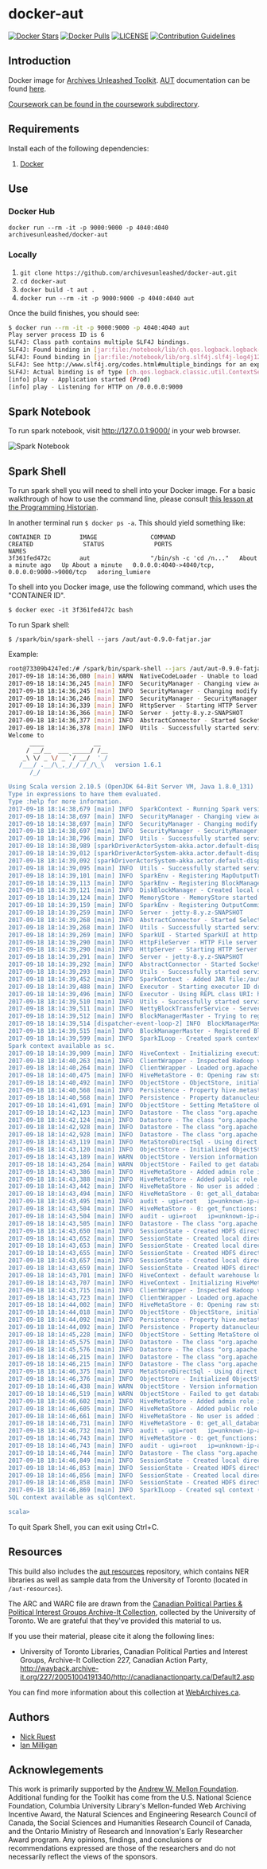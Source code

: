 # docker-aut 
[![Docker Stars](https://img.shields.io/docker/stars/archivesunleashed/docker-aut.svg)](https://hub.docker.com/r/archivesunleashed/docker-aut/)
[![Docker Pulls](https://img.shields.io/docker/pulls/archivesunleashed/docker-aut.svg)](https://hub.docker.com/r/archivesunleashed/docker-aut/)
[![LICENSE](https://img.shields.io/badge/license-Apache-blue.svg?style=flat-square)](./LICENSE)
[![Contribution Guidelines](http://img.shields.io/badge/CONTRIBUTING-Guidelines-blue.svg)](./CONTRIBUTING.md)

## Introduction

Docker image for [Archives Unleashed Toolkit](https://github.com/archivesunleashed/aut). [AUT](https://github.com/archivesunleashed/aut) documentation can be found [here](http://docs.archivesunleashed.io/).

[Coursework can be found in the coursework subdirectory](https://github.com/archivesunleashed/docker-aut/tree/master/coursework).

## Requirements

Install each of the following dependencies:

1. [Docker](http://docs.archivesunleashed.io/)

## Use

### Docker Hub

`docker run --rm -it -p 9000:9000 -p 4040:4040 archivesunleashed/docker-aut`

### Locally

1. `git clone https://github.com/archivesunleashed/docker-aut.git`
2. `cd docker-aut`
3. `docker build -t aut .`
4. `docker run --rm -it -p 9000:9000 -p 4040:4040 aut`


Once the build finishes, you should see:

```bash
$ docker run --rm -it -p 9000:9000 -p 4040:4040 aut
Play server process ID is 6
SLF4J: Class path contains multiple SLF4J bindings.
SLF4J: Found binding in [jar:file:/notebook/lib/ch.qos.logback.logback-classic-1.1.1.jar!/org/slf4j/impl/StaticLoggerBinder.class]
SLF4J: Found binding in [jar:file:/notebook/lib/org.slf4j.slf4j-log4j12-1.7.10.jar!/org/slf4j/impl/StaticLoggerBinder.class]
SLF4J: See http://www.slf4j.org/codes.html#multiple_bindings for an explanation.
SLF4J: Actual binding is of type [ch.qos.logback.classic.util.ContextSelectorStaticBinder]
[info] play - Application started (Prod)
[info] play - Listening for HTTP on /0.0.0.0:9000
```

## Spark Notebook

To run spark notebook, visit http://127.0.0.1:9000/ in your web browser. 

![Spark Notebook](https://cloud.githubusercontent.com/assets/218561/14062458/f8c6a842-f375-11e5-991b-c5d6a80c6f1a.png)

## Spark Shell

To run spark shell you will need to shell into your Docker image. For a basic walkthrough of how to use the command line, please consult [this lesson at the Programming Historian](http://programminghistorian.org/lessons/intro-to-bash).

In another terminal run `$ docker ps -a`. This should yield something like:

```
CONTAINER ID        IMAGE               COMMAND                  CREATED              STATUS              PORTS                                            NAMES
3f361fed472c        aut                 "/bin/sh -c 'cd /n..."   About a minute ago   Up About a minute   0.0.0.0:4040->4040/tcp, 0.0.0.0:9000->9000/tcp   adoring_lumiere
```

To shell into you Docker image, use the following command, which uses the "CONTAINER ID".

```
$ docker exec -it 3f361fed472c bash
```

To run Spark shell:

`$ /spark/bin/spark-shell --jars /aut/aut-0.9.0-fatjar.jar`

Example:
```bash
root@73309b4247ed:/# /spark/bin/spark-shell --jars /aut/aut-0.9.0-fatjar.jar 
2017-09-18 18:14:36,080 [main] WARN  NativeCodeLoader - Unable to load native-hadoop library for your platform... using builtin-java classes where applicable
2017-09-18 18:14:36,245 [main] INFO  SecurityManager - Changing view acls to: root
2017-09-18 18:14:36,245 [main] INFO  SecurityManager - Changing modify acls to: root
2017-09-18 18:14:36,246 [main] INFO  SecurityManager - SecurityManager: authentication disabled; ui acls disabled; users with view permissions: Set(root); users with modify permissions: Set(root)
2017-09-18 18:14:36,339 [main] INFO  HttpServer - Starting HTTP Server
2017-09-18 18:14:36,366 [main] INFO  Server - jetty-8.y.z-SNAPSHOT
2017-09-18 18:14:36,377 [main] INFO  AbstractConnector - Started SocketConnector@0.0.0.0:42794
2017-09-18 18:14:36,378 [main] INFO  Utils - Successfully started service 'HTTP class server' on port 42794.
Welcome to
      ____              __
     / __/__  ___ _____/ /__
    _\ \/ _ \/ _ `/ __/  '_/
   /___/ .__/\_,_/_/ /_/\_\   version 1.6.1
      /_/

Using Scala version 2.10.5 (OpenJDK 64-Bit Server VM, Java 1.8.0_131)
Type in expressions to have them evaluated.
Type :help for more information.
2017-09-18 18:14:38,679 [main] INFO  SparkContext - Running Spark version 1.6.1
2017-09-18 18:14:38,697 [main] INFO  SecurityManager - Changing view acls to: root
2017-09-18 18:14:38,697 [main] INFO  SecurityManager - Changing modify acls to: root
2017-09-18 18:14:38,697 [main] INFO  SecurityManager - SecurityManager: authentication disabled; ui acls disabled; users with view permissions: Set(root); users with modify permissions: Set(root)
2017-09-18 18:14:38,796 [main] INFO  Utils - Successfully started service 'sparkDriver' on port 40120.
2017-09-18 18:14:38,989 [sparkDriverActorSystem-akka.actor.default-dispatcher-4] INFO  Slf4jLogger - Slf4jLogger started
2017-09-18 18:14:39,012 [sparkDriverActorSystem-akka.actor.default-dispatcher-4] INFO  Remoting - Starting remoting
2017-09-18 18:14:39,092 [sparkDriverActorSystem-akka.actor.default-dispatcher-4] INFO  Remoting - Remoting started; listening on addresses :[akka.tcp://sparkDriverActorSystem@172.17.0.2:40926]
2017-09-18 18:14:39,095 [main] INFO  Utils - Successfully started service 'sparkDriverActorSystem' on port 40926.
2017-09-18 18:14:39,101 [main] INFO  SparkEnv - Registering MapOutputTracker
2017-09-18 18:14:39,113 [main] INFO  SparkEnv - Registering BlockManagerMaster
2017-09-18 18:14:39,121 [main] INFO  DiskBlockManager - Created local directory at /tmp/blockmgr-22d5fba8-1f98-4261-be6e-49f4b55e3dfa
2017-09-18 18:14:39,124 [main] INFO  MemoryStore - MemoryStore started with capacity 511.1 MB
2017-09-18 18:14:39,159 [main] INFO  SparkEnv - Registering OutputCommitCoordinator
2017-09-18 18:14:39,259 [main] INFO  Server - jetty-8.y.z-SNAPSHOT
2017-09-18 18:14:39,268 [main] INFO  AbstractConnector - Started SelectChannelConnector@0.0.0.0:4040
2017-09-18 18:14:39,268 [main] INFO  Utils - Successfully started service 'SparkUI' on port 4040.
2017-09-18 18:14:39,269 [main] INFO  SparkUI - Started SparkUI at http://172.17.0.2:4040
2017-09-18 18:14:39,290 [main] INFO  HttpFileServer - HTTP File server directory is /tmp/spark-d7587442-adbd-4d05-9df1-ce9593dea01c/httpd-43ffdd51-c990-4482-9377-015548f3ecee
2017-09-18 18:14:39,290 [main] INFO  HttpServer - Starting HTTP Server
2017-09-18 18:14:39,291 [main] INFO  Server - jetty-8.y.z-SNAPSHOT
2017-09-18 18:14:39,292 [main] INFO  AbstractConnector - Started SocketConnector@0.0.0.0:44561
2017-09-18 18:14:39,293 [main] INFO  Utils - Successfully started service 'HTTP file server' on port 44561.
2017-09-18 18:14:39,452 [main] INFO  SparkContext - Added JAR file:/aut/aut-0.9.0-fatjar.jar at http://172.17.0.2:44561/jars/aut-0.9.0-fatjar.jar with timestamp 1505758479451
2017-09-18 18:14:39,488 [main] INFO  Executor - Starting executor ID driver on host localhost
2017-09-18 18:14:39,496 [main] INFO  Executor - Using REPL class URI: http://172.17.0.2:42794
2017-09-18 18:14:39,510 [main] INFO  Utils - Successfully started service 'org.apache.spark.network.netty.NettyBlockTransferService' on port 44249.
2017-09-18 18:14:39,511 [main] INFO  NettyBlockTransferService - Server created on 44249
2017-09-18 18:14:39,512 [main] INFO  BlockManagerMaster - Trying to register BlockManager
2017-09-18 18:14:39,514 [dispatcher-event-loop-2] INFO  BlockManagerMasterEndpoint - Registering block manager localhost:44249 with 511.1 MB RAM, BlockManagerId(driver, localhost, 44249)
2017-09-18 18:14:39,515 [main] INFO  BlockManagerMaster - Registered BlockManager
2017-09-18 18:14:39,599 [main] INFO  SparkILoop - Created spark context..
Spark context available as sc.
2017-09-18 18:14:39,909 [main] INFO  HiveContext - Initializing execution hive, version 1.2.1
2017-09-18 18:14:40,263 [main] INFO  ClientWrapper - Inspected Hadoop version: 2.6.0
2017-09-18 18:14:40,264 [main] INFO  ClientWrapper - Loaded org.apache.hadoop.hive.shims.Hadoop23Shims for Hadoop version 2.6.0
2017-09-18 18:14:40,475 [main] INFO  HiveMetaStore - 0: Opening raw store with implemenation class:org.apache.hadoop.hive.metastore.ObjectStore
2017-09-18 18:14:40,492 [main] INFO  ObjectStore - ObjectStore, initialize called
2017-09-18 18:14:40,568 [main] INFO  Persistence - Property hive.metastore.integral.jdo.pushdown unknown - will be ignored
2017-09-18 18:14:40,568 [main] INFO  Persistence - Property datanucleus.cache.level2 unknown - will be ignored
2017-09-18 18:14:41,691 [main] INFO  ObjectStore - Setting MetaStore object pin classes with hive.metastore.cache.pinobjtypes="Table,StorageDescriptor,SerDeInfo,Partition,Database,Type,FieldSchema,Order"
2017-09-18 18:14:42,123 [main] INFO  Datastore - The class "org.apache.hadoop.hive.metastore.model.MFieldSchema" is tagged as "embedded-only" so does not have its own datastore table.
2017-09-18 18:14:42,124 [main] INFO  Datastore - The class "org.apache.hadoop.hive.metastore.model.MOrder" is tagged as "embedded-only" so does not have its own datastore table.
2017-09-18 18:14:42,928 [main] INFO  Datastore - The class "org.apache.hadoop.hive.metastore.model.MFieldSchema" is tagged as "embedded-only" so does not have its own datastore table.
2017-09-18 18:14:42,928 [main] INFO  Datastore - The class "org.apache.hadoop.hive.metastore.model.MOrder" is tagged as "embedded-only" so does not have its own datastore table.
2017-09-18 18:14:43,119 [main] INFO  MetaStoreDirectSql - Using direct SQL, underlying DB is DERBY
2017-09-18 18:14:43,120 [main] INFO  ObjectStore - Initialized ObjectStore
2017-09-18 18:14:43,189 [main] WARN  ObjectStore - Version information not found in metastore. hive.metastore.schema.verification is not enabled so recording the schema version 1.2.0
2017-09-18 18:14:43,264 [main] WARN  ObjectStore - Failed to get database default, returning NoSuchObjectException
2017-09-18 18:14:43,386 [main] INFO  HiveMetaStore - Added admin role in metastore
2017-09-18 18:14:43,388 [main] INFO  HiveMetaStore - Added public role in metastore
2017-09-18 18:14:43,442 [main] INFO  HiveMetaStore - No user is added in admin role, since config is empty
2017-09-18 18:14:43,494 [main] INFO  HiveMetaStore - 0: get_all_databases
2017-09-18 18:14:43,495 [main] INFO  audit - ugi=root	ip=unknown-ip-addr	cmd=get_all_databases	
2017-09-18 18:14:43,504 [main] INFO  HiveMetaStore - 0: get_functions: db=default pat=*
2017-09-18 18:14:43,504 [main] INFO  audit - ugi=root	ip=unknown-ip-addr	cmd=get_functions: db=default pat=*	
2017-09-18 18:14:43,505 [main] INFO  Datastore - The class "org.apache.hadoop.hive.metastore.model.MResourceUri" is tagged as "embedded-only" so does not have its own datastore table.
2017-09-18 18:14:43,650 [main] INFO  SessionState - Created HDFS directory: /tmp/hive/root
2017-09-18 18:14:43,652 [main] INFO  SessionState - Created local directory: /tmp/root
2017-09-18 18:14:43,653 [main] INFO  SessionState - Created local directory: /tmp/4e60933d-40ba-4917-8a74-42d0b8173766_resources
2017-09-18 18:14:43,655 [main] INFO  SessionState - Created HDFS directory: /tmp/hive/root/4e60933d-40ba-4917-8a74-42d0b8173766
2017-09-18 18:14:43,657 [main] INFO  SessionState - Created local directory: /tmp/root/4e60933d-40ba-4917-8a74-42d0b8173766
2017-09-18 18:14:43,659 [main] INFO  SessionState - Created HDFS directory: /tmp/hive/root/4e60933d-40ba-4917-8a74-42d0b8173766/_tmp_space.db
2017-09-18 18:14:43,701 [main] INFO  HiveContext - default warehouse location is /user/hive/warehouse
2017-09-18 18:14:43,707 [main] INFO  HiveContext - Initializing HiveMetastoreConnection version 1.2.1 using Spark classes.
2017-09-18 18:14:43,715 [main] INFO  ClientWrapper - Inspected Hadoop version: 2.6.0
2017-09-18 18:14:43,723 [main] INFO  ClientWrapper - Loaded org.apache.hadoop.hive.shims.Hadoop23Shims for Hadoop version 2.6.0
2017-09-18 18:14:44,002 [main] INFO  HiveMetaStore - 0: Opening raw store with implemenation class:org.apache.hadoop.hive.metastore.ObjectStore
2017-09-18 18:14:44,018 [main] INFO  ObjectStore - ObjectStore, initialize called
2017-09-18 18:14:44,092 [main] INFO  Persistence - Property hive.metastore.integral.jdo.pushdown unknown - will be ignored
2017-09-18 18:14:44,092 [main] INFO  Persistence - Property datanucleus.cache.level2 unknown - will be ignored
2017-09-18 18:14:45,228 [main] INFO  ObjectStore - Setting MetaStore object pin classes with hive.metastore.cache.pinobjtypes="Table,StorageDescriptor,SerDeInfo,Partition,Database,Type,FieldSchema,Order"
2017-09-18 18:14:45,575 [main] INFO  Datastore - The class "org.apache.hadoop.hive.metastore.model.MFieldSchema" is tagged as "embedded-only" so does not have its own datastore table.
2017-09-18 18:14:45,576 [main] INFO  Datastore - The class "org.apache.hadoop.hive.metastore.model.MOrder" is tagged as "embedded-only" so does not have its own datastore table.
2017-09-18 18:14:46,215 [main] INFO  Datastore - The class "org.apache.hadoop.hive.metastore.model.MFieldSchema" is tagged as "embedded-only" so does not have its own datastore table.
2017-09-18 18:14:46,215 [main] INFO  Datastore - The class "org.apache.hadoop.hive.metastore.model.MOrder" is tagged as "embedded-only" so does not have its own datastore table.
2017-09-18 18:14:46,375 [main] INFO  MetaStoreDirectSql - Using direct SQL, underlying DB is DERBY
2017-09-18 18:14:46,376 [main] INFO  ObjectStore - Initialized ObjectStore
2017-09-18 18:14:46,438 [main] WARN  ObjectStore - Version information not found in metastore. hive.metastore.schema.verification is not enabled so recording the schema version 1.2.0
2017-09-18 18:14:46,519 [main] WARN  ObjectStore - Failed to get database default, returning NoSuchObjectException
2017-09-18 18:14:46,602 [main] INFO  HiveMetaStore - Added admin role in metastore
2017-09-18 18:14:46,605 [main] INFO  HiveMetaStore - Added public role in metastore
2017-09-18 18:14:46,661 [main] INFO  HiveMetaStore - No user is added in admin role, since config is empty
2017-09-18 18:14:46,731 [main] INFO  HiveMetaStore - 0: get_all_databases
2017-09-18 18:14:46,732 [main] INFO  audit - ugi=root	ip=unknown-ip-addr	cmd=get_all_databases	
2017-09-18 18:14:46,743 [main] INFO  HiveMetaStore - 0: get_functions: db=default pat=*
2017-09-18 18:14:46,743 [main] INFO  audit - ugi=root	ip=unknown-ip-addr	cmd=get_functions: db=default pat=*	
2017-09-18 18:14:46,744 [main] INFO  Datastore - The class "org.apache.hadoop.hive.metastore.model.MResourceUri" is tagged as "embedded-only" so does not have its own datastore table.
2017-09-18 18:14:46,849 [main] INFO  SessionState - Created local directory: /tmp/ebb11fbb-def6-44a0-911d-77f7024dc293_resources
2017-09-18 18:14:46,853 [main] INFO  SessionState - Created HDFS directory: /tmp/hive/root/ebb11fbb-def6-44a0-911d-77f7024dc293
2017-09-18 18:14:46,856 [main] INFO  SessionState - Created local directory: /tmp/root/ebb11fbb-def6-44a0-911d-77f7024dc293
2017-09-18 18:14:46,858 [main] INFO  SessionState - Created HDFS directory: /tmp/hive/root/ebb11fbb-def6-44a0-911d-77f7024dc293/_tmp_space.db
2017-09-18 18:14:46,869 [main] INFO  SparkILoop - Created sql context (with Hive support)..
SQL context available as sqlContext.

scala>

```


To quit Spark Shell, you can exit using Ctrl+C.

## Resources

This build also includes the [aut resources](https://github.com/archivesunleashed/aut-resources) repository, which contains NER libraries as well as sample data from the University of Toronto (located in `/aut-resources`).

The ARC and WARC file are drawn from the [Canadian Political Parties & Political Interest Groups Archive-It Collection](https://archive-it.org/collections/227), collected by the University of Toronto. We are grateful that they've provided this material to us.

If you use their material, please cite it along the following lines:

- University of Toronto Libraries, Canadian Political Parties and Interest Groups, Archive-It Collection 227, Canadian Action Party, http://wayback.archive-it.org/227/20051004191340/http://canadianactionparty.ca/Default2.asp

You can find more information about this collection at [WebArchives.ca](http://webarchives.ca/about).

## Authors

- [Nick Ruest](https://github.com/ruebot)
- [Ian Milligan](https://github.com/ianmilligan1)

## Acknowlegements

This work is primarily supported by the [Andrew W. Mellon Foundation](https://uwaterloo.ca/arts/news/multidisciplinary-project-will-help-historians-unlock). Additional funding for the Toolkit has come from the U.S. National Science Foundation, Columbia University Library's Mellon-funded Web Archiving Incentive Award, the Natural Sciences and Engineering Research Council of Canada, the Social Sciences and Humanities Research Council of Canada, and the Ontario Ministry of Research and Innovation's Early Researcher Award program. Any opinions, findings, and conclusions or recommendations expressed are those of the researchers and do not necessarily reflect the views of the sponsors.

